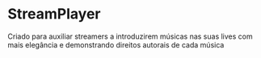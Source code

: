 # StreamPlayer
Criado para auxiliar streamers a introduzirem músicas nas suas lives com mais elegância e demonstrando direitos autorais de cada música
